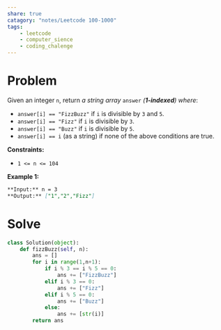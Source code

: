 ```yaml
---
share: true
catagory: "notes/Leetcode 100-1000"
tags:
    - leetcode
    - computer_sience
    - coding_chalenge
---
```


# Problem

Given an integer `n`, return _a string array_ `answer` _(**1-indexed**) where_:

- `answer[i] == "FizzBuzz"` if `i` is divisible by `3` and `5`.
- `answer[i] == "Fizz"` if `i` is divisible by `3`.
- `answer[i] == "Buzz"` if `i` is divisible by `5`.
- `answer[i] == i` (as a string) if none of the above conditions are true.

**Constraints:**

- `1 <= n <= 104`

**Example 1:**

```markdown
**Input:** n = 3
**Output:** ["1","2","Fizz"]
```

# Solve

```python
class Solution(object):
    def fizzBuzz(self, n):
        ans = []
        for i in range(1,n+1):
            if i % 3 == i % 5 == 0:
                ans += ["FizzBuzz"]
            elif i % 3 == 0:
                ans += ["Fizz"]
            elif i % 5 == 0:
                ans += ["Buzz"]
            else:
                ans += [str(i)]
        return ans
```
